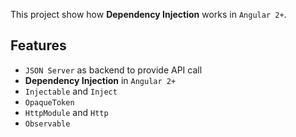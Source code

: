

This project show how **Dependency Injection** works in `Angular 2+`.

## Features

- `JSON Server` as backend to provide API call
- **Dependency Injection** in `Angular 2+`
- `Injectable` and `Inject`
- `OpaqueToken`
- `HttpModule` and `Http`
- `Observable`